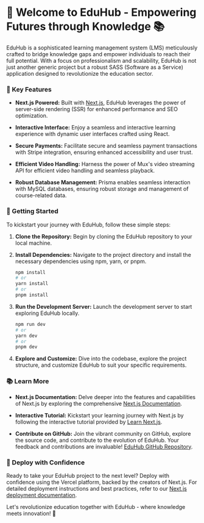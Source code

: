 # 🚀 Welcome to EduHub - Empowering Futures through Knowledge 📚

EduHub is a sophisticated learning management system (LMS) meticulously crafted to bridge knowledge gaps and empower individuals to reach their full potential. With a focus on professionalism and scalability, EduHub is not just another generic project but a robust SASS (Software as a Service) application designed to revolutionize the education sector.

### 🌟 Key Features

- **Next.js Powered:** Built with [Next.js](https://nextjs.org/), EduHub leverages the power of server-side rendering (SSR) for enhanced performance and SEO optimization.
  
- **Interactive Interface:** Enjoy a seamless and interactive learning experience with dynamic user interfaces crafted using React.

- **Secure Payments:** Facilitate secure and seamless payment transactions with Stripe integration, ensuring enhanced accessibility and user trust.

- **Efficient Video Handling:** Harness the power of Mux's video streaming API for efficient video handling and seamless playback.

- **Robust Database Management:** Prisma enables seamless interaction with MySQL databases, ensuring robust storage and management of course-related data.

### 🏁 Getting Started

To kickstart your journey with EduHub, follow these simple steps:

1. **Clone the Repository:** Begin by cloning the EduHub repository to your local machine.

2. **Install Dependencies:** Navigate to the project directory and install the necessary dependencies using npm, yarn, or pnpm.

   ```bash
   npm install
   # or
   yarn install
   # or
   pnpm install
   ```

3. **Run the Development Server:** Launch the development server to start exploring EduHub locally.

   ```bash
   npm run dev
   # or
   yarn dev
   # or
   pnpm dev
   ```

4. **Explore and Customize:** Dive into the codebase, explore the project structure, and customize EduHub to suit your specific requirements.

### 📚 Learn More

- **Next.js Documentation:** Delve deeper into the features and capabilities of Next.js by exploring the comprehensive [Next.js Documentation](https://nextjs.org/docs).
  
- **Interactive Tutorial:** Kickstart your learning journey with Next.js by following the interactive tutorial provided by [Learn Next.js](https://nextjs.org/learn).

- **Contribute on GitHub:** Join the vibrant community on GitHub, explore the source code, and contribute to the evolution of EduHub. Your feedback and contributions are invaluable! [EduHub GitHub Repository](https://github.com/mcakyerima/EduHub).

### 🚀 Deploy with Confidence

Ready to take your EduHub project to the next level? Deploy with confidence using the Vercel platform, backed by the creators of Next.js. For detailed deployment instructions and best practices, refer to our [Next.js deployment documentation](https://nextjs.org/docs/deployment).

Let's revolutionize education together with EduHub - where knowledge meets innovation! 🌟
